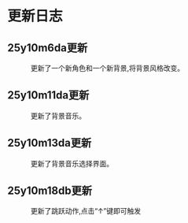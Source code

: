 # 更新日志

## 25y10m6da更新

            更新了一个新角色和一个新背景,将背景风格改变。

## 25y10m11da更新

            更新了背景音乐。

## 25y10m13da更新

            更新了背景音乐选择界面。

## 25y10m18db更新

            更新了跳跃动作,点击“↑”键即可触发
